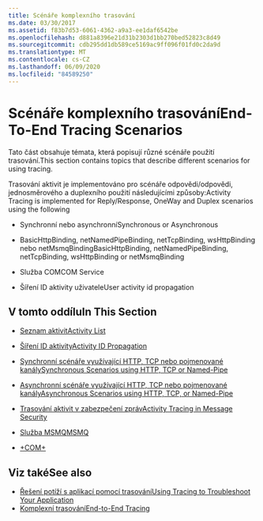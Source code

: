 ```yaml
---
title: Scénáře komplexního trasování
ms.date: 03/30/2017
ms.assetid: f83b7d53-6061-4362-a9a3-ee1daf6542be
ms.openlocfilehash: d881a8396e21d31b2303d1bb270bed52823c8d49
ms.sourcegitcommit: cdb295dd1db589ce5169ac9ff096f01fd0c2da9d
ms.translationtype: MT
ms.contentlocale: cs-CZ
ms.lasthandoff: 06/09/2020
ms.locfileid: "84589250"
---
```

# <a name="end-to-end-tracing-scenarios"></a><span data-ttu-id="46ab9-102">Scénáře komplexního trasování</span><span class="sxs-lookup"><span data-stu-id="46ab9-102">End-To-End Tracing Scenarios</span></span>
<span data-ttu-id="46ab9-103">Tato část obsahuje témata, která popisují různé scénáře použití trasování.</span><span class="sxs-lookup"><span data-stu-id="46ab9-103">This section contains topics that describe different scenarios for using tracing.</span></span>  
  
 <span data-ttu-id="46ab9-104">Trasování aktivit je implementováno pro scénáře odpovědi/odpovědi, jednosměrového a duplexního použití následujícími způsoby:</span><span class="sxs-lookup"><span data-stu-id="46ab9-104">Activity Tracing is implemented for Reply/Response, OneWay and Duplex scenarios using the following</span></span>  
  
- <span data-ttu-id="46ab9-105">Synchronní nebo asynchronní</span><span class="sxs-lookup"><span data-stu-id="46ab9-105">Synchronous or Asynchronous</span></span>  
  
- <span data-ttu-id="46ab9-106">BasicHttpBinding, netNamedPipeBinding, netTcpBinding, wsHttpBinding nebo netMsmqBinding</span><span class="sxs-lookup"><span data-stu-id="46ab9-106">BasicHttpBinding, netNamedPipeBinding, netTcpBinding, wsHttpBinding or netMsmqBinding</span></span>  
  
- <span data-ttu-id="46ab9-107">Služba COM</span><span class="sxs-lookup"><span data-stu-id="46ab9-107">COM Service</span></span>  
  
- <span data-ttu-id="46ab9-108">Šíření ID aktivity uživatele</span><span class="sxs-lookup"><span data-stu-id="46ab9-108">User activity id propagation</span></span>  
  
## <a name="in-this-section"></a><span data-ttu-id="46ab9-109">V tomto oddílu</span><span class="sxs-lookup"><span data-stu-id="46ab9-109">In This Section</span></span>  
  
- [<span data-ttu-id="46ab9-110">Seznam aktivit</span><span class="sxs-lookup"><span data-stu-id="46ab9-110">Activity List</span></span>](activity-list.md)  
  
- [<span data-ttu-id="46ab9-111">Šíření ID aktivity</span><span class="sxs-lookup"><span data-stu-id="46ab9-111">Activity ID Propagation</span></span>](activity-id-propagation.md)  
  
- [<span data-ttu-id="46ab9-112">Synchronní scénáře využívající HTTP, TCP nebo pojmenované kanály</span><span class="sxs-lookup"><span data-stu-id="46ab9-112">Synchronous Scenarios using HTTP, TCP or Named-Pipe</span></span>](synchronous-scenarios-using-http-tcp-or-named-pipe.md)  
  
- [<span data-ttu-id="46ab9-113">Asynchronní scénáře využívající HTTP, TCP nebo pojmenované kanály</span><span class="sxs-lookup"><span data-stu-id="46ab9-113">Asynchronous Scenarios using HTTP, TCP, or Named-Pipe</span></span>](asynchronous-scenarios-using-http-tcp-or-named-pipe.md)  
  
- [<span data-ttu-id="46ab9-114">Trasování aktivit v zabezpečení zpráv</span><span class="sxs-lookup"><span data-stu-id="46ab9-114">Activity Tracing in Message Security</span></span>](activity-tracing-in-message-security.md)  
  
- [<span data-ttu-id="46ab9-115">Služba MSMQ</span><span class="sxs-lookup"><span data-stu-id="46ab9-115">MSMQ</span></span>](msmq.md)  
  
- [<span data-ttu-id="46ab9-116">+</span><span class="sxs-lookup"><span data-stu-id="46ab9-116">COM+</span></span>](com.md)  
  
## <a name="see-also"></a><span data-ttu-id="46ab9-117">Viz také</span><span class="sxs-lookup"><span data-stu-id="46ab9-117">See also</span></span>

- [<span data-ttu-id="46ab9-118">Řešení potíží s aplikací pomocí trasování</span><span class="sxs-lookup"><span data-stu-id="46ab9-118">Using Tracing to Troubleshoot Your Application</span></span>](using-tracing-to-troubleshoot-your-application.md)
- [<span data-ttu-id="46ab9-119">Komplexní trasování</span><span class="sxs-lookup"><span data-stu-id="46ab9-119">End-to-End Tracing</span></span>](end-to-end-tracing.md)
